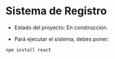 <h1> Sistema de Registro</h1>

- Estado del proyecto: En construcción.

- Pará ejecutar el sistema, debes poner:

```npm install react```
